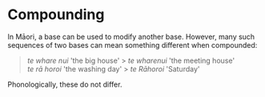 # Compounding

In Māori, a base can be used to modify another base.
However, many such sequences of two bases can mean something different when compounded:

> *te whare nui* 'the big house' > *te wharenui* 'the meeting house'  
> *te rā horoi* 'the washing day' > *te Rāhoroi* 'Saturday'

Phonologically, these do not differ.
